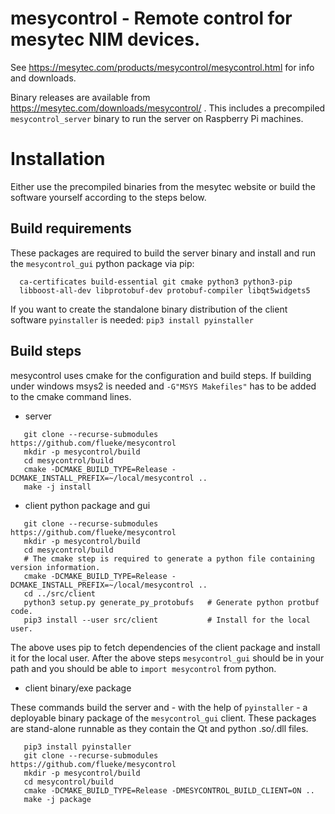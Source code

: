 # mesycontrol - Remote control for mesytec NIM devices.

See https://mesytec.com/products/mesycontrol/mesycontrol.html for info and downloads.

Binary releases are available from https://mesytec.com/downloads/mesycontrol/ .
This includes a precompiled `mesycontrol_server` binary to run the server on
Raspberry Pi machines.

# Installation

Either use the precompiled binaries from the mesytec website or build the
software yourself according to the steps below.

## Build requirements

These packages are required to build the server binary and install and run the
`mesycontrol_gui` python package via pip:
```
  ca-certificates build-essential git cmake python3 python3-pip
  libboost-all-dev libprotobuf-dev protobuf-compiler libqt5widgets5
```

If you want to create the standalone binary distribution of the client software `pyinstaller` is needed:
  `pip3 install pyinstaller`

## Build steps

mesycontrol uses cmake for the configuration and build steps. If building under
windows msys2 is needed and `-G"MSYS Makefiles"` has to be added to the cmake
command lines.

* server

```shell
   git clone --recurse-submodules https://github.com/flueke/mesycontrol
   mkdir -p mesycontrol/build
   cd mesycontrol/build
   cmake -DCMAKE_BUILD_TYPE=Release -DCMAKE_INSTALL_PREFIX=~/local/mesycontrol ..
   make -j install
```

* client python package and gui

```shell
   git clone --recurse-submodules https://github.com/flueke/mesycontrol
   mkdir -p mesycontrol/build
   cd mesycontrol/build
   # The cmake step is required to generate a python file containing version information.
   cmake -DCMAKE_BUILD_TYPE=Release -DCMAKE_INSTALL_PREFIX=~/local/mesycontrol ..
   cd ../src/client
   python3 setup.py generate_py_protobufs   # Generate python protbuf code.
   pip3 install --user src/client           # Install for the local user.
```

The above uses pip to fetch dependencies of the client package and install it
for the local user. After the above steps `mesycontrol_gui` should be in your
path and you should be able to `import mesycontrol` from python.

* client binary/exe package

These commands build the server and - with the help of `pyinstaller` - a
deployable binary package of the `mesycontrol_gui` client. These packages are
stand-alone runnable as they contain the Qt and python .so/.dll files.

```shell
   pip3 install pyinstaller
   git clone --recurse-submodules https://github.com/flueke/mesycontrol
   mkdir -p mesycontrol/build
   cd mesycontrol/build
   cmake -DCMAKE_BUILD_TYPE=Release -DMESYCONTROL_BUILD_CLIENT=ON ..
   make -j package
```
